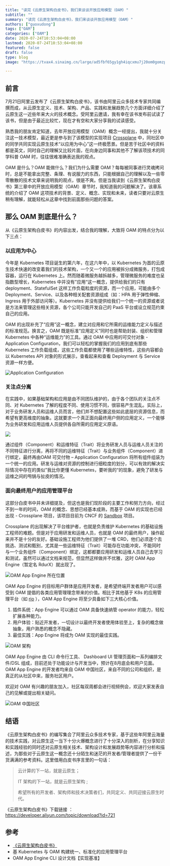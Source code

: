 ```yaml
---
title: "读完《云原生架构白皮书》，我们来谈谈开放应用模型（OAM）"
subtitle: ""
summary: "读完《云原生架构白皮书》，我们来谈谈开放应用模型（OAM）"
authors: ["guoxudong"]
tags: ["OAM"]
categories: ["OAM"]
date: 2020-07-24T10:53:04+08:00
lastmod: 2020-07-24T10:53:04+08:00
featured: false
draft: false
type: blog
image: "https://tvax4.sinaimg.cn/large/ad5fbf65gy1gh4iqcxmu7j20om0gomzp.jpg"

---
```

## 前言

7月21日阿里云发布了《云原生架构白皮书》，该书由阿里云众多技术专家共同编撰而成，从云原生定义、技术、架构、产品、实践和发展趋势几个方面详细介绍了云原生这一近些年来大火的技术概念。受阿里云邀请，我有幸在该书发布前试读了该书，但是由于最近比较忙，现在才有空和大家分享我的试读感受。

熟悉我的朋友肯定知道，去年开放应用模型（OAM）概念一经提出，我就十分关注这一技术模型，最近更是参与到了该模型的实现项目 [Crossplane](https://github.com/crossplane/oam-kubernetes-runtime) 中，同社区中的同学共同实现云原生技术“以应用为中心”这一终极愿景。但是苦于社区中的资料都是英文，同时自己的理解又比较片面，在向身边同事和其他不了解该项技术的同学科普 OAM 时，往往很难准确表达我的观点。

OAM 是什么？OAM 能做什么？我们为什么需要 OAM？每每被同事进行灵魂拷问时，总是不能拿出完整、条理、有说服力的东西，只能根据自己的理解以及一些零零散散的技术文章来说明我的观点，很是不爽。但是当我读到《云原生架构白皮书》第三章中的开放应用模型（OAM）章节时，我知道我的问题解决了。该章系统的介绍了 OAM 这项技术的背景、定义、概念、实现和未来，读者只要对云原生稍有理解，就能轻松从这章中找到前面那些问题的答案。

## 那么 OAM 到底是什么？

从《云原生架构白皮书》的内容出发，结合我的理解，大致将 OAM 的特点分为以下三点：

### 以应用为中心

今年是 Kubernetes 项目诞生的第六年，在这六年中，以 Kubernetes 为首的云原生技术快速的改变着我们的技术架构，一个又一个的应用被拆分成微服务，打包成容器，运行在 Kubernetes 上。然而随着微服务越拆越多，管理微服务的难度也呈指数型增长，Kubernetes 中并没有”应用“这一概念，提供给我们的只有 deployment、StatefulSet 这样工作负载粒度的资源，而一个应用，可能由多个 Deployment、Service、以及各种相关配套资源组成（如：HPA 用于弹性伸缩、Ingress 用于外部访问等）。Kubernetes 并没有提供给我们一个统一的资源或者说是方法来管理这些相关资源，各个公司只能开发自己的 PaaS 平台或设立规范约束自己的应用。

OAM 的出现补充了“应用”这一概念，建立对应用和它所需的运维能力定义与描述的标准规范。换言之，OAM 既是标准“应用定义”同时也是帮助封装、组织和管理 Kubernetes 中各种“运维能力”的工具。通过 OAM 中应用的可交付对象 - Application Configuration，我们可以轻松的掌握我们的应用到底有那些 Kubernetes 工作负载组成，这些工作负载都使用了哪些运维特性，这些内容都会以 Kubernetes API 对象的形式展示，查看起来和查看 Deployment 与 Service 资源一样方便。

![Application Configuration](https://tvax4.sinaimg.cn/large/ad5fbf65gy1gh3bn5n23zj20t80f0myj.jpg)

### 关注点分离

在实践中，如果基础架构和应用是由不同团队维护的，由于各个团队的关注点不同、对 Kubernetes 了解的程度不同、使用习惯不同，很容易产生混乱。实际上，对于业务研发人员和运维人员而言，他们并不想配置这些如此底层的资源信息，而希望有更高维度的抽象。这就要求一个真正面向最终用户侧的应用定义，一个能够为业务研发和应用运维人员提供各自所需的应用定义原语。

![](https://tva2.sinaimg.cn/large/ad5fbf65gy1gh3cl2hzsaj20w80gmgnl.jpg)

通过组件（Component）和运维特征（Trait）将业务研发人员与运维人员关注的不同特征进行分离，再将不同的运维特征（Trait）与业务组件（Component）进行绑定，最终再由OAM 可交付物 – Application Configuration 将所有组件组装为一个统一的应用。研发与运维对资源的控制进行细粒度的划分，可以有效的解决实际情况中存在的类似”我比你更懂 Kubernetes，要听我的“的现象，避免了研发与运维之间的甩锅与扯皮的情况。

### 面向最终用户的应用管理平台

这部分白皮书中并未详细提及，但这也是我们现阶段的主要工作和努力方向，经过不到一年的时间，OAM 的概念、思想已经基本成熟，而基于 OAM 的实现也已经出现 -  Crossplane 项目，该项目目前为 CNCF 的 [Sandbox](https://www.cncf.io/sandbox-projects/) 项目。

Crossplane 的出现解决了平台维护者，也就是负责维护 Kubernetes 的基础设施工程师的难题。但是对于应用研发和运维人员，也就是 OAM 的最终用户，操作起来并不是十分的友好。基础设施工程师为他们提供了一堆 CRD，他们必须逐个去挑选、测试和甄别，尤其是一些运维特征（Trait）可能存在功能冲突，不能同时与一个业务组件（Component）绑定，这都都要应用研发和运维人员自己去学习和测试，虽然可以通过文档来规范，但显然这样做并不优雅，这时 OAM App Engine（暂定名 RdurX）就出现了。

![OAM App Engine 所在位置](https://tva3.sinaimg.cn/large/ad5fbf65gy1gh3da963ouj20sj0at0ux.jpg)

OAM App Engine 的目标用户群体是应用开发者，是希望终端开发者用户可以感受到 OAM 提倡的各类应用管理理念带来的价值。相比于其他基于 K8s 的应用管理平台（如 [rio](https://github.com/rancher/rio) ），OAM App Engine 将至少具备如下三大核心价值。

1. 插件系统：App Engine 可以通过 OAM 具备快速纳管 operator 的能力，轻松扩展各种能力。
2. 用户体验：贴近开发者，一切设计以最终开发者使用体验至上，复杂的概念做抽象，用户熟悉的概念不隐藏。
3. 最佳实践：App Engine 将成为 OAM 实现的最佳实践。

![OAM 架构](https://tva1.sinaimg.cn/large/ad5fbf65gy1gh3cutnty0j227415w1kx.jpg)

OAM App Engine 由 CLI 命令行工具、 Dashboard UI 管理页面和一系列编排文件/DSL 组成，目前还处于功能设计与开发当中，预计在8月底会和用户见面。OAM App Engine 的开发者均来自 OAM 中国社区，来自不同的公司和组织，是真正的从社区中来，服务社区用户。

欢迎对 OAM 有兴趣的朋友加入，社区每双周都会进行视频例会，欢迎大家发表自己的见解或提出相关疑问。

![OAM 中国社区](https://tva1.sinaimg.cn/wap360/ad5fbf65gy1gh3cx41p0gj20nc0uqtfu.jpg)

## 结语

《云原生架构白皮书》的编写集合了阿里云众多技术专家，基于这些年阿里云海量的技术实践，对云原生这一当下十分火爆概念进行了十分深入的剖析，在分享知识和实践经验的同时还对云原生相关技术、架构设计和发展趋势等内容进行分析和描述，为那些对于云原生这一概念还十分陌生和迷茫的开发者/管理者提供了一份干货满满的参考资料。这里借用白皮书序言里的一句话：

>云计算的下一站，就是云原生；
>
>IT 架构的下一站，就是云原生架构 ;
>
> 希望所有的开发者、架构师和技术决策者们，共同定义、共同迎接云原生时代。

《云原生架构白皮书》下载链接 ： https://developer.aliyun.com/topic/download?id=721

## 参考

- [《云原生架构白皮书》](https://developer.aliyun.com/topic/download?id=721)
- 基 Kubernetes 与 OAM 构建统一、标准化的应用管理平台
- OAM App Engine CLI 设计文档【实现基准】
